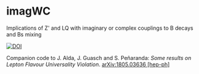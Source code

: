 # imagWC
Implications of Z' and LQ with imaginary or complex couplings to B decays and Bs mixing



[![DOI](https://zenodo.org/badge/118944010.svg)](https://zenodo.org/badge/latestdoi/118944010)


Companion code to J. Alda, J. Guasch and S. Peñaranda: *Some results on Lepton Flavour Universality Violation*. [arXiv:1805.03636 [hep-ph]](arxiv.org/abs/1805.03636)
